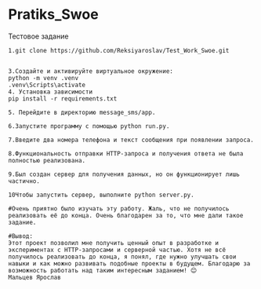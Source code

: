 # Pratiks_Swoe
Тестовое  задание 


    1.git clone https://github.com/Reksiyaroslav/Test_Work_Swoe.git

    
    3.Создайте и активируйте виртуальное окружение:
    python -m venv .venv
    .venv\Scripts\activate   
    4. Установка зависимости 
    pip install -r requirements.txt

    5. Перейдите в директорию message_sms/app.

    6.Запустите программу с помощью python run.py.

    7.Введите два номера телефона и текст сообщения при появлении запроса.

    8.Функциональность отправки HTTP-запроса и получения ответа не была полностью реализована.

    9.Был создан сервер для получения данных, но он функционирует лишь частично.

    10Чтобы запустить сервер, выполните python server.py.

    #Очень приятно было изучать эту работу. Жаль, что не получилось реализовать её до конца. Очень благодарен за то, что мне дали такое задание.

    #Вывод:
    Этот проект позволил мне получить ценный опыт в разработке и экспериментах с HTTP-запросами и серверной частью. Хотя не всё получилось реализовать до конца, я понял, где нужно улучшать свои навыки и как можно развивать подобные проекты в будущем. Благодарю за возможность работать над таким интересным заданием! 😊
    Мальцев Ярослав  

